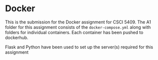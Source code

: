 # Docker

This is the submission for the Docker assignment for CSCI 5409. The A1 folder for this assignment consists of the `docker-compose.yml` along with folders for individual containers. Each container has been pushed to dockerhub.

Flask and Python have been used to set up the server(s) required for this assignment
